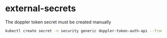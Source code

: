 # external-secrets

The doppler token secret must be created manually

```sh
kubectl create secret -n security generic doppler-token-auth-api --from-literal=dopplerToken=$TOKE
```
